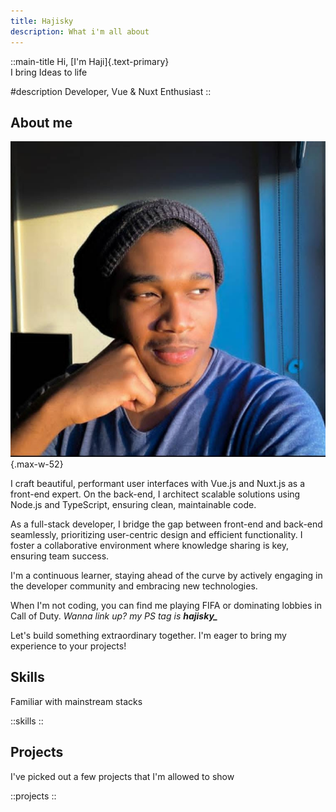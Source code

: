 ```yaml
---
title: Hajisky
description: What i'm all about
---
```


::main-title
Hi, [I'm Haji]{.text-primary}\
I bring Ideas to life

#description
Developer, Vue & Nuxt Enthusiast
::

## About me

![personal-image](/photo.jpeg){.max-w-52}

I craft beautiful, performant user interfaces with Vue.js and Nuxt.js as a front-end expert. On the back-end, I architect scalable solutions using Node.js and TypeScript, ensuring clean, maintainable code.

As a full-stack developer, I bridge the gap between front-end and back-end seamlessly, prioritizing user-centric design and efficient functionality. I foster a collaborative environment where knowledge sharing is key, ensuring team success.

I'm a continuous learner, staying ahead of the curve by actively engaging in the developer community and embracing new technologies.

When I'm not coding, you can find me playing FIFA or dominating lobbies in Call of Duty. _Wanna link up? my PS tag is_ _**hajisky\_**_

Let's build something extraordinary together. I'm eager to bring my experience to your projects!

## Skills

Familiar with mainstream stacks

::skills
::

## Projects

I've picked out a few projects that I'm allowed to show

::projects
::
